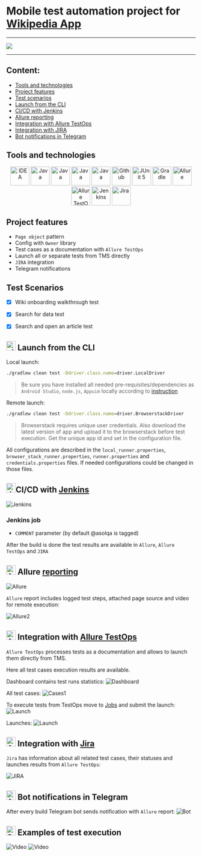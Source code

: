 # Mobile test automation project for [Wikipedia App ](https://github.com/wikimedia/apps-android-wikipedia/)

---


<img src="./media/wikipedia_logo.png"/></a>

---


## Content:

- <a href="#tools">Tools and technologies</a>
- <a href="#facts">Project features</a>
- <a href="#scenarios">Test scenarios</a>
- <a href="#cli">Launch from the CLI</a>
- <a href="#jenkins">CI/CD with Jenkins</a>
- <a href="#allure">Allure reporting</a>
- <a href="#allure-testops">Integration with Allure TestOps</a>
- <a href="#jira">Integration with JIRA</a>
- <a href="#telegram">Bot notifications in Telegram</a>


<a id="tools"></a>
## Tools and technologies
<p align="center">
<a href="https://www.jetbrains.com/idea/"><img src="./media/logo/Idea.svg" width="50" height="50"  alt="IDEA"/></a>  
<a href="https://www.java.com/"><img src="./media/logo/java.svg" width="50" height="50"  alt="Java"/></a>   
<a href="https://appium.io/docs/en/latest/"><img src="media/logo/Appium.svg" width="50" height="50"  alt="Java"/></a>  
<a href="https://developer.android.com/"><img src="media/logo/AndroidStudio.svg" width="50" height="50"  alt="Java"/></a>  
<a href="https://www.browserstack.com/home"><img src="media/logo/Browserstack.svg" width="50" height="50"  alt="Java"/></a>  
<a href="https://github.com/"><img src="./media/logo/github.svg" width="50" height="50"  alt="Github"/></a>  
<a href="https://junit.org/junit5/"><img src="./media/logo/JUnit5.svg" width="50" height="50"  alt="JUnit 5"/></a>  
<a href="https://gradle.org/"><img src="./media/logo/Gradle.svg" width="50" height="50"  alt="Gradle"/></a>
<a href="https://github.com/allure-framework/allure2"><img src="./media/logo/Allure.svg" width="50" height="50"  alt="Allure"/></a>
<a href="https://qameta.io/"><img src="./media/logo/AllureTestOps.svg" width="50" height="50"  alt="Allure TestOps"/></a>   
<a href="https://www.jenkins.io/"><img src="./media/logo/Jenkins.svg" width="50" height="50"  alt="Jenkins"/></a>  
<a href="https://www.atlassian.com/ru/software/jira/"><img src="./media/logo/JIRA.svg" width="50" height="50"  alt="Jira"/></a>
</p>

<a id="facts"></a>
## Project features
* `Page object` pattern 
* Config with `Owner` library
* Test cases as a documentation with `Allure TestOps`
* Launch all or separate tests from TMS directly
* `JIRA` integration
* Telegram notifications

<a id="scenarios"></a>
## Test Scenarios
* [x] Wiki onboarding walkthrough test
* [x] Search for data test
* [x] Search and open an article test


<a id="cli"></a>
## <img alt="cli" height="25" src="./media/logo/run.png" width="25"> Launch from the CLI

Local launch:

```bash  
./gradlew clean test -Ddriver.class.name=driver.LocalDriver
```
>Be sure you have installed all needed  pre-requisites/dependencies as `Android Studio`, `node.js`, `Appuim` locally according to [instruction](https://autotest.how/appium-setup-for-local-android-tutorial-md)

Remote launch:
```bash  
./gradlew clean test -Ddriver.class.name=driver.BrowserstackDriver
```
>Browserstack requires unique user credentials. Also download the latest version of app 
>and upload it to the browserstack before test execution. Get the unique app id and set in the configuration file.

All configurations are described in the `local_runner.properties`, `browser_stack_runner.properties`, `runner.properties` 
and `credentials.properties` files. If needed configurations could be changed in those files.

<a id="jenkins"></a>
## <img alt="Jenkins" height="25" src="./media/logo/Jenkins.svg" width="25"/></a><a name="CI/CD with Jenkins"></a>CI/CD with [Jenkins](https://jenkins.autotests.cloud/job/26-asolqa-wiki-mobile/)</a>
<img alt="Jenkins" src="./media/reports/Jenkins.png"> 

### Jenkins job

- `COMMENT` parameter (by default @asolqa is tagged)

After the build is done the test results are available in `Allure`, `Allure TestOps` and `JIRA`

<a id="allure"></a>
## <img alt="Allure" height="25" src="./media/logo/Allure.svg" width="25"/></a> <a name="Allure"></a>Allure [reporting](https://jenkins.autotests.cloud/job/26-asolqa-wiki-mobile/allure/)</a>
<img alt="Allure" src="./media/reports/AllureReportExample.png"> 

`Allure` report includes logged test steps, attached page source and video for remote execution:

<img alt="Allure2" src="./media/reports/AllureReportExample2.png">


<a id="allure-testops"></a>
## <img alt="Allure" height="25" src="./media/logo/AllureTestOps.svg" width="25"/></a> Integration with <a target="_blank" href="https://allure.autotests.cloud/project/4314/dashboards">Allure TestOps</a>

`Allure TestOps` processes tests as a documentation and allows to launch them directly from TMS. 

Here all test cases execution results are available. 

Dashboard contains test runs statistics:
<img alt="Dashboard" src="./media/reports/Dashboard.png">

All test cases:
<img alt="Cases1" src="./media/reports/TestOpsAutomated.png">

To execute tests from TestOps move to <a target="_blank" href="https://allure.autotests.cloud/project/4314/jobs">Jobs</a> and submit the launch:
<img alt="Launch" src="./media/reports/LaunchJob1.png">


Launches:
<img alt="Launch" src="./media/reports/Launches.png">



<a id="jira"></a>
## <img alt="Allure" height="25" src="./media/logo/JIRA.svg" width="25"/></a> Integration with <a target="_blank" href="https://jira.autotests.cloud/browse/HOMEWORK-1287">Jira</a>

`Jira` has information about all related test cases, their statuses and launches results from `Allure TestOps`:

<img alt="JIRA" src="./media/reports/JIRA.png">

<a id="telegram"></a>
## <img alt="Allure" height="25" src="./media/logo/Telegram.svg" width="25"/></a> Bot notifications in Telegram
After every build Telegram bot sends notification with `Allure` report:
<img alt="Bot" src="./media/reports/Telegram_screen.png"> 

<a id="video"></a>
## <img alt="Selenoid" height="25" src="./media/logo/Browserstack.svg" width="25"/></a> Examples of test execution
<img alt="Video" src="./media/video/WikiOnboarding.gif"> 
<img alt="Video" src="./media/video/LombokTestVideo.gif"> 







